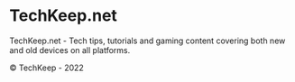 # TechKeep.net
TechKeep.net - Tech tips, tutorials and gaming content covering both new and old devices on all platforms.

© TechKeep - 2022